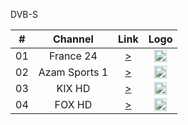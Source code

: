 
<Azam TV>DVB-S</h2>

| #   | Channel           | Link  | Logo |
|:---:|:-----------------:|:-----:|:-----:
| 01  | France 24 | [>](http://f24hls-i.akamaihd.net/hls/live/221147/F24_EN_HI_HLS/master_2000.m3u8) | <img height="20" src="https://raw.githubusercontent.com/Tapiosinn/tv-logos/master/countries/france/france-24-fr.png"/> |
| 02  | Azam Sports 1 | [>](https://1446000130.rsc.cdn77.org/1446000130/manifest.m3u8) | <img height="20" src="https://azamtv.co.tz/mal//assets/images/img-logo-affix.png"/> |
| 03  | KIX HD | [>](https://livecdn.fptplay.net/hda/kixhd_hls.smil/chunklist.m3u8) | <img height="20" src="https://rndcdn.dstv.com/dstvcms/2020/09/29/KIX_logo_4-4_xlrg.png"/> |
| 04  | FOX HD | [>](http://livecdn.fptplay.net/foxlive/foxhd_hls.smil/chunklist.m3u8) | <img height="20" src="http://schedulesdirect-api20141201.s3.us-east-1.amazonaws.com/assets/stationLogos/s58972_dark_360w_270h.png"/> |

